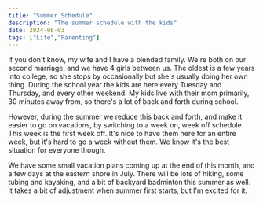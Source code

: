 ```yaml
---
title: "Summer Schedule"
description: "The summer schedule with the kids"
date: 2024-06-03
tags: ["Life","Parenting"]
---
```

If you don't know, my wife and I have a blended family. We're both on our second marriage, and we have 4 girls between us. The oldest is a few years into college, so she stops by occasionally but she's usually doing her own thing. During the school year the kids are here every Tuesday and Thursday, and every other weekend. My kids live with their mom primarily, 30 minutes away from, so there's a lot of back and forth during school.

However, during the summer we reduce this back and forth, and make it easier to go on vacations, by switching to a week on, week off schedule. This week is the first week off. It's nice to have them here for an entire week, but it's hard to go a week without them. We know it's the best situation for everyone though.

We have some small vacation plans coming up at the end of this month, and a few days at the eastern shore in July. There will be lots of hiking, some tubing and kayaking, and a bit of backyard badminton this summer as well. It takes a bit of adjustment when summer first starts, but I'm excited for it.